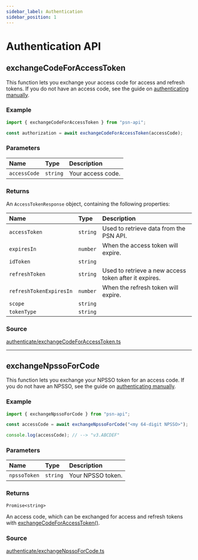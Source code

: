 ```yaml
---
sidebar_label: Authentication
sidebar_position: 1
---
```


# Authentication API

## exchangeCodeForAccessToken

This function lets you exchange your access code for access and refresh tokens. If you do not have an access code, see the guide on [authenticating manually](/authentication/authenticating-manually).

### Example

```ts
import { exchangeCodeForAccessToken } from "psn-api";

const authorization = await exchangeCodeForAccessToken(accessCode);
```

### Parameters

| Name         | Type     | Description       |
| :----------- | :------- | :---------------- |
| `accessCode` | `string` | Your access code. |

### Returns

An `AccessTokenResponse` object, containing the following properties:

| Name                    | Type     | Description                                           |
| :---------------------- | :------- | :---------------------------------------------------- |
| `accessToken`           | `string` | Used to retrieve data from the PSN API.               |
| `expiresIn`             | `number` | When the access token will expire.                    |
| `idToken`               | `string` |                                                       |
| `refreshToken`          | `string` | Used to retrieve a new access token after it expires. |
| `refreshTokenExpiresIn` | `number` | When the refresh token will expire.                   |
| `scope`                 | `string` |                                                       |
| `tokenType`             | `string` |                                                       |

### Source

[authenticate/exchangeCodeForAccessToken.ts](https://github.com/achievements-app/psn-api/blob/main/src/authenticate/exchangeCodeForAccessToken.ts)

---

## exchangeNpssoForCode

This function lets you exchange your NPSSO token for an access code. If you do not have an NPSSO, see the guide on [authenticating manually](/authentication/authenticating-manually).

### Example

```ts
import { exchangeNpssoForCode } from "psn-api";

const accessCode = await exchangeNpssoForCode("<my 64-digit NPSSO>");

console.log(accessCode); // --> "v3.ABCDEF"
```

### Parameters

| Name         | Type     | Description       |
| :----------- | :------- | :---------------- |
| `npssoToken` | `string` | Your NPSSO token. |

### Returns

`Promise<string>`

An access code, which can be exchanged for access and refresh tokens with [exchangeCodeForAccessToken()](/api-docs/authentication#exchangecodeforaccesstoken).

### Source

[authenticate/exchangeNpssoForCode.ts](https://github.com/wescopeland/psn-api/blob/main/src/authenticate/exchangeNpssoForCode.ts)

